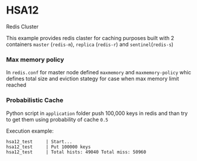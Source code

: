 # HSA12
Redis Cluster 

This example provides redis claster for caching purposes built with 2 containers `master` (`redis-m`), `replica` (`redis-r`) and `sentinel`(`redis-s`)


### Max memory policy

In `redis.conf` for master node defined `maxmemory` and `maxmemory-policy` whic defines total size and eviction
stategy for case when max memory limit reached


### Probabilistic Cache

Python script in `application` folder push 100,000 keys in redis and than try to get them using probability of cache `0.5`

Execution example:

```
hsa12_test     | Start...
hsa12_test     | Put 100000 keys
hsa12_test     | Total hists: 49040 Total miss: 50960
```
